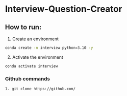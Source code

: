 # Interview-Question-Creator


## How to run: 

1. Create an environment

```bash
conda create -n interview python=3.10 -y
```
2. Activate the environment

```bash
conda activate interview
```

### Github commands 

```bash
1. git clone https://github.com/ 
```